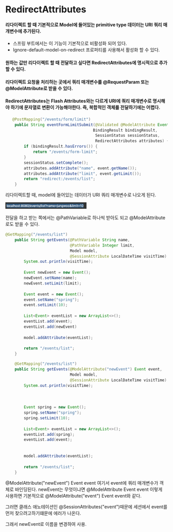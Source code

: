 # RedirectAttributes

#### 리다이렉트 할 때 기본적으로 Model에 들어있는 primitive type 데이터는 URI 쿼리 매개변수에 추가된다.

- 스프링 부트에서는 이 기능이 기본적으로 비활성화 되어 있다.
- Ignore-default-model-on-redirect 프로퍼티를 사용해서 활성화 할 수 있다.



#### 원하는 값만 리다이렉트 할 때 전달하고 싶다면 RedirectAttributes에 명시적으로 추가할 수 있다.



#### 리다이렉트 요청을 처리하는 곳에서 쿼리 매개변수를 @RequestParam 또는 @ModelAttribute로 받을 수 있다.



#### RedirectAttributes는 Flash Attributes와는 다르게 URI에 쿼리 매개변수로 명시해야 하기에 문자열로 변환이 가능해야한다. 즉, 복합적인 객체를 전달하기에는 어렵다.



```java
   @PostMapping("/events/form/limit")
    public String eventFormLimitSubmit(@Validated @ModelAttribute Event event,
                                      BindingResult bindingResult,
                                       SessionStatus sessionStatus,
                                       RedirectAttributes attributes) {
        if (bindingResult.hasErrors()) {
            return "/events/form-limit";
        }
        sessionStatus.setComplete();
        attributes.addAttribute("name", event.getName());
        attributes.addAttribute("limit", event.getLimit());
        return "redirect:/events/list";
    }
```



리다이렉트할 때, model에 들어있는 데이터가 URI 쿼리 매개변수로 나오게 된다.

<img src="img/image-20211011120356978.png" alt="image-20211011120356978" style="width:50%;" />

전달을 하고 받는 쪽에서는 @PathVariable로 하나씩 받아도 되고 @ModelAttribute로도 받을 수 있다.

```java
@GetMapping("/events/list")
    public String getEvents(@PathVariable String name,
                            @PathVariable Integer limit,
                            Model model,
                            @SessionAttribute LocalDateTime visitTime) {
        System.out.println(visitTime);
        
        Event newEvent = new Event();
        newEvent.setName(name);
        newEvent.setLimit(limit);
        
        Event event = new Event();
        event.setName("spring");
        event.setLimit(10);

        List<Event> eventList = new ArrayList<>();
        eventList.add(event);
        eventList.add(newEvent)
        
        model.addAttribute(eventList);

        return "/events/list";
    }
```

```java
    @GetMapping("/events/list")
    public String getEvents(@ModelAttribute("newEvent") Event event,
                            Model model,
                            @SessionAttribute LocalDateTime visitTime) {
        System.out.println(visitTime);



        Event spring = new Event();
        spring.setName("spring");
        spring.setLimit(10);

        List<Event> eventList = new ArrayList<>();
        eventList.add(spring);
        eventList.add(event);


        model.addAttribute(eventList);

        return "/events/list";
    }
```

@ModelAttribute("newEvent") Event event 여기서 event에 쿼리 매개변수가 객체로 바인딩된다. newEvent는 무엇이냐면 @ModelAttribute Event event 이렇게 사용하면 기본적으로 @ModelAttribute("event") Event event와 같다.

그러면 클래스 애노테이션인 @SessionAttributes("event")때문에 세션에서 event를 먼저 찾으려고하기떄문에 에러가 나온다. 

그래서 newEvent로 이름을 변경하여 사용.

